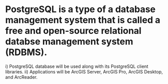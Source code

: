 # PostgreSQL is a type of a database management system that is called a free and open-source relational databse management system (RDBMS).



i) PostgreSQL database will be used along with its PostgreSQL client libraries.
ii) Applications will be ArcGIS Server, ArcGIS Pro, ArcGIS Desktop, and ArcReader.
